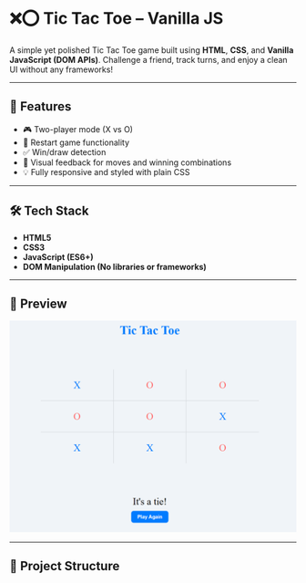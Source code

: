 # ❌⭕ Tic Tac Toe – Vanilla JS

A simple yet polished Tic Tac Toe game built using **HTML**, **CSS**, and **Vanilla JavaScript (DOM APIs)**. Challenge a friend, track turns, and enjoy a clean UI without any frameworks!

---

## 🚀 Features

- 🎮 Two-player mode (X vs O)
- 🔁 Restart game functionality
- ✅ Win/draw detection
- 🎯 Visual feedback for moves and winning combinations
- 💡 Fully responsive and styled with plain CSS

---

## 🛠️ Tech Stack

- **HTML5**
- **CSS3**
- **JavaScript (ES6+)**
- **DOM Manipulation (No libraries or frameworks)**

---

## 📸 Preview

![Tic Tac Toe Screenshot](tic_tac_toe.png)  

---

## 📂 Project Structure

